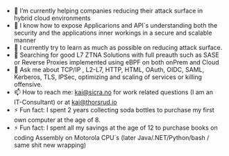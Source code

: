 
- 🔭 I’m currently helping companies reducing their attack surface in hybrid cloud environments
- 🔭 I know how to expose Applicarions and API´s understanding both the security and the applications inner workings in a secure and scalable manner
- 🌱 I currently try to learn as much as possible on reducing attack surface.
- 🤔 Searching for good L7 ZTNA Solutions with full preauth such as SASE or Reverse Proxies implemented using eBPF on both onPrem and Cloud
- 💬 Ask me about TCP/IP , L2-L7, HTTP, HTML, OAuth, OIDC, SAML, Kerberos, TLS, IPSec, optimizing and scaling of services or killing offensive. 
- 📫 How to reach me: kai@sicra.no for work related questions (I am an IT-Consultant) or at kai@thorsrud.io
- ⚡ Fun fact: I spent 2 years collecting soda bottles to purchase my first own computer at the age of 8.
- ⚡ Fun fact: I spent all my savings at the age of 12 to purchase books on coding Assembly on Motorola CPU´s (later Java/.NET/Python/bash / same shit new wrapping)

